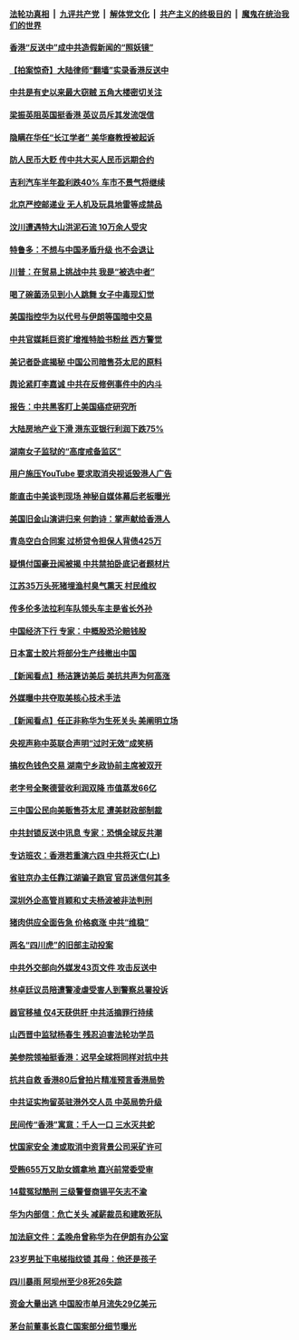 ####  [法轮功真相](../../../../basic/blob/master/README.md?t=08221652) &nbsp;|&nbsp; [九评共产党](../../../../9ping.md/blob/master/README.md?t=08221652) &nbsp;|&nbsp; [解体党文化](../../../../jtdwh.md/blob/master/README.md?t=08221652)  &nbsp;|&nbsp; [共产主义的终极目的](../../../../gczydzjmd.md/blob/master/README.md?t=08221652) &nbsp;|&nbsp; [魔鬼在统治我们的世界](../../../../mgztzwmdsj.md/blob/master/README.md?t=08221652) 

#### [香港“反送中”成中共造假新闻的“照妖镜”](../pages/nsc413/n11468359.md?t=08221652) 


#### [【拍案惊奇】大陆律师“翻墙”实录香港反送中](../pages/nsc413/n11469075.md?t=08221652) 

#### [中共是有史以来最大窃贼 五角大楼密切关注](../pages/nsc413/n11470165.md?t=08221652) 

#### [梁振英阻英国挺香港 英议员斥其发流氓信](../pages/nsc413/n11470297.md?t=08221652) 

#### [隐瞒在华任“长江学者” 美华裔教授被起诉](../pages/nsc413/n11469257.md?t=08221652) 

#### [防人民币大贬 传中共大买人民币远期合约](../pages/nsc413/n11470116.md?t=08221652) 

#### [吉利汽车半年盈利跌40% 车市不景气将继续](../pages/nsc413/n11469538.md?t=08221652) 

#### [北京严控邮递业 无人机及玩具地雷等成禁品](../pages/nsc413/n11469799.md?t=08221652) 

#### [汶川遭遇特大山洪泥石流 10万余人受灾](../pages/nsc413/n11469160.md?t=08221652) 

#### [特鲁多：不想与中国矛盾升级 也不会退让](../pages/nsc413/n11470128.md?t=08221652) 

#### [川普：在贸易上挑战中共 我是“被选中者”](../pages/nsc413/n11468807.md?t=08221652) 

#### [喝了碗菌汤见到小人跳舞 女子中毒现幻觉](../pages/nsc413/n11470061.md?t=08221652) 

#### [美国指控华为以代号与伊朗等国暗中交易](../pages/nsc413/n11470040.md?t=08221652) 

#### [中共官媒耗巨资扩增推特脸书粉丝 西方警觉](../pages/nsc413/n11469366.md?t=08221652) 

#### [美记者卧底揭秘 中国公司暗售芬太尼的原料](../pages/nsc413/n11469805.md?t=08221652) 

#### [舆论紧盯李嘉诚 中共在反修例事件中的内斗](../pages/nsc413/n11469298.md?t=08221652) 

#### [报告：中共黑客盯上美国癌症研究所](../pages/nsc413/n11469438.md?t=08221652) 

#### [大陆房地产业下滑 港东亚银行利润下跌75%](../pages/nsc413/n11469203.md?t=08221652) 

#### [湖南女子监狱的“高度戒备监区”](../pages/nsc413/n11468696.md?t=08221652) 

#### [用户施压YouTube 要求取消央视诋毁港人广告](../pages/nsc413/n11469016.md?t=08221652) 

#### [能直击中美谈判现场 神秘自媒体幕后老板曝光](../pages/nsc413/n11468333.md?t=08221652) 

#### [美国旧金山演讲归来 何韵诗：掌声献给香港人](../pages/nsc413/n11469000.md?t=08221652) 

#### [青岛空白合同案 过桥贷令担保人背债425万](../pages/nsc413/n11468963.md?t=08221652) 

#### [疑惧付国豪丑闻被揭 中共禁拍卧底记者题材片](../pages/nsc413/n11468566.md?t=08221652) 

#### [江苏35万头死猪埋渔村臭气熏天 村民维权](../pages/nsc413/n11469005.md?t=08221652) 

#### [传多伦多法拉利车队领头车主是省长外孙](../pages/nsc413/n11468912.md?t=08221652) 

#### [中国经济下行 专家：中概股恐沦赔钱股](../pages/nsc413/n11468142.md?t=08221652) 

#### [日本富士胶片将部分生产线撤出中国](../pages/nsc413/n11468895.md?t=08221652) 

#### [【新闻看点】杨洁篪访美后 美抗共声为何高涨](../pages/nsc413/n11468736.md?t=08221652) 

#### [外媒曝中共夺取美核心技术手法](../pages/nsc413/n11468216.md?t=08221652) 

#### [【新闻看点】任正非称华为生死关头 美阐明立场](../pages/nsc413/n11468735.md?t=08221652) 

#### [央视声称中英联合声明“过时无效”成笑柄](../pages/nsc413/n11468820.md?t=08221652) 

#### [搞权色钱色交易 湖南宁乡政协前主席被双开](../pages/nsc413/n11468699.md?t=08221652) 

#### [老字号全聚德营收利润双降 市值蒸发66亿](../pages/nsc413/n11468745.md?t=08221652) 

#### [三中国公民向美贩售芬太尼 遭美财政部制裁](../pages/nsc413/n11468719.md?t=08221652) 

#### [中共封锁反送中讯息 专家：恐惧全球反共潮](../pages/nsc413/n11467614.md?t=08221652) 

#### [专访班农：香港若重演六四 中共将灭亡(上)](../pages/nsc413/n11468429.md?t=08221652) 

#### [省驻京办主任靠江湖骗子跑官 官员迷信何其多](../pages/nsc413/n11468498.md?t=08221652) 

#### [深圳外企高管肖颖和丈夫杨波被非法判刑](../pages/nsc413/n11468569.md?t=08221652) 

#### [猪肉供应全面告急 价格疯涨 中共“维稳”](../pages/nsc413/n11468536.md?t=08221652) 

#### [两名“四川虎”的旧部主动投案](../pages/nsc413/n11468394.md?t=08221652) 

#### [中共外交部向外媒发43页文件 攻击反送中](../pages/nsc413/n11468456.md?t=08221652) 

#### [林卓廷议员陪遭警凌虐受害人到警察总署投诉](../pages/nsc413/n11468377.md?t=08221652) 

#### [器官移植 仅4天获供肝 中共活摘罪行持续](../pages/nsc413/n11467903.md?t=08221652) 

#### [山西晋中监狱杨春生 残忍迫害法轮功学员](../pages/nsc413/n11457695.md?t=08221652) 


#### [美参院领袖挺香港：迟早全球将同样对抗中共](../pages/nsc413/n11467808.md?t=08221652) 

#### [抗共自救 香港80后曾拍片精准预言香港局势](../pages/nsc413/n11468166.md?t=08221652) 

#### [中共证实拘留英驻港外交人员 中英局势升级](../pages/nsc413/n11468098.md?t=08221652) 

#### [民间传“香港”寓意：千人一口 三水灭共蛇](../pages/nsc413/n11467966.md?t=08221652) 

#### [忧国家安全 澳或取消中资背景公司采矿许可](../pages/nsc413/n11467948.md?t=08221652) 

#### [受贿655万又助女婿拿地 嘉兴前常委受审](../pages/nsc413/n11467565.md?t=08221652) 

#### [14载冤狱酷刑 三级警督商锡平矢志不渝](../pages/nsc413/n11465624.md?t=08221652) 

#### [华为内部信：危亡关头 减薪裁员和建敢死队](../pages/nsc413/n11467762.md?t=08221652) 

#### [加法庭文件：孟晚舟曾称华为在伊朗有办公室](../pages/nsc413/n11467760.md?t=08221652) 

#### [23岁男扯下电梯指纹锁 其母：他还是孩子](../pages/nsc413/n11467656.md?t=08221652) 

#### [四川暴雨 阿坝州至少8死26失踪](../pages/nsc413/n11467476.md?t=08221652) 

#### [资金大量出逃 中国股市单月流失29亿美元](../pages/nsc413/n11467492.md?t=08221652) 

#### [茅台前董事长袁仁国案部分细节曝光](../pages/nsc413/n11467399.md?t=08221652) 

